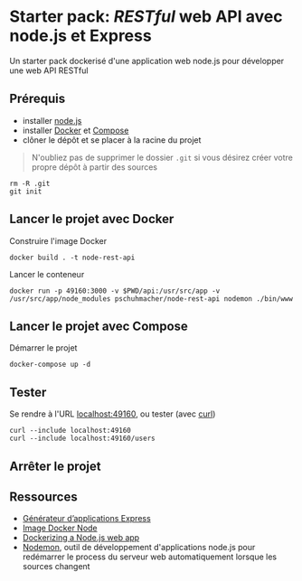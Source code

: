 # Starter pack: *RESTful* web API avec node.js et Express

Un starter pack dockerisé d'une application web node.js pour développer une web API RESTful

## Prérequis

- installer [node.js](https://nodejs.org/en)
- installer [Docker](https://www.docker.com/get-started/) et [Compose](https://docs.docker.com/compose/)
- clôner le dépôt et se placer à la racine du projet

>N'oubliez pas de supprimer le dossier `.git` si vous désirez créer votre propre dépôt à partir des sources

~~~
rm -R .git
git init
~~~

## Lancer le projet avec Docker

Construire l'image Docker

~~~
docker build . -t node-rest-api
~~~

Lancer le conteneur

~~~
docker run -p 49160:3000 -v $PWD/api:/usr/src/app -v /usr/src/app/node_modules pschuhmacher/node-rest-api nodemon ./bin/www
~~~

## Lancer le projet avec Compose

Démarrer le projet

~~~
docker-compose up -d
~~~

## Tester

Se rendre à l'URL [localhost:49160](http://localhost:49160), ou tester (avec [curl](https://curl.se/))

~~~
curl --include localhost:49160
curl --include localhost:49160/users
~~~

## Arrêter le projet

## Ressources

- [Générateur d’applications Express](https://expressjs.com/fr/starter/generator.html)
- [Image Docker Node](https://hub.docker.com/_/node)
- [Dockerizing a Node.js web app](https://nodejs.org/en/docs/guides/nodejs-docker-webapp)
- [Nodemon](https://www.npmjs.com/package/nodemon), outil de développement d'applications node.js pour redémarrer le process du serveur web automatiquement lorsque les sources changent

